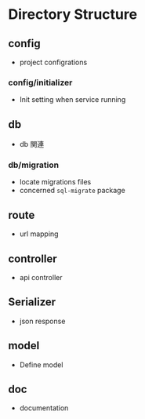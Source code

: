 # Directory Structure

## config

- project configrations

### config/initializer

- Init setting when service running

## db

- db 関連

### db/migration

- locate migrations files
- concerned `sql-migrate` package

## route

- url mapping

## controller

- api controller

## Serializer

- json response

## model

- Define model

## doc

- documentation
